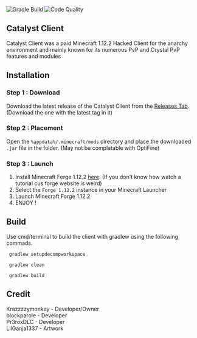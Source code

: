 ![Gradle Build](https://camo.githubusercontent.com/d0c8f0913cac484c6cc914871d6ec80ffa8b66918737bee8de49f8e3462d2d4b/68747470733a2f2f696d672e736869656c64732e696f2f6769746875622f776f726b666c6f772f7374617475732f6c616d6264612d636c69656e742f6c616d6264612f677261646c655f6275696c643f6c6f676f3d677261646c65)
![Code Quality](https://camo.githubusercontent.com/9536fbb1d96dcd7a0abfa4eb3499c09ba12b82be5113b92cf266a6cb0ea6feab/68747470733a2f2f696d672e736869656c64732e696f2f636f6465666163746f722f67726164652f6769746875622f6c616d6264612d636c69656e742f6c616d6264613f636f6c6f723d726f79616c626c7565)
## Catalyst Client
Catalyst Client was a paid Minecraft 1.12.2 Hacked Client for the anarchy environment and mainly known for its numerous PvP and Crystal PvP features and modules

## Installation
### Step 1 : Download
Download the latest release of the Catalyst Client from the [Releases Tab](https://github.com/PrimeTDMomega/Catalyst-Client/releases). (Download the one with the latest tag in it)

### Step 2 : Placement
Open the `%appdata%/.minecraft/mods` directory and place the downloaded `.jar` file in the folder. (May not be complatable with OptiFine)

### Step 3 : Launch

 1. Install Minecraft Forge 1.12.2 [here](https://files.minecraftforge.net/net/minecraftforge/forge/index_1.12.2.html). (If you don't know how watch a tutorial cus forge website is weird)
 2. Select the `Forge 1.12.2` instance in your Minecraft Launcher
 3. Launch Minecraft Forge 1.12.2
 4. ENJOY !
 
 ## Build
 Use cmd/terminal to build the client with gradlew using the following commads.
 

     gradlew setupdecompworkspace

     gradlew clean

     gradlew build 

## Credit
Krazzzzymonkey - Developer/Owner 
<br>
blockparole        - Developer
<br>
Pr3roxDLC         - Developer 
<br>
LilGanja1337      - Artwork
<br>
<br>

